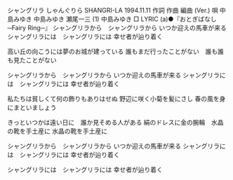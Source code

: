 
シャングリラ
しゃんぐりら
SHANGRI-LA
1994.11.11
作詞  作曲  編曲 (Ver.)   唄
中島みゆき   中島みゆき   瀬尾一三 (1)
中島みゆき
□ LYRIC (a)●『おとぎばなし─Fairy Ring─』
シャングリラから　シャングリラから
いつか迎えの馬車が来る
シャングリラには　シャングリラには
幸せ者が辿り着く

高い丘の向こうには夢のお城が建っている
誰もまだ行ったことがない　誰も誰も見たことがない

シャングリラから　シャングリラから
いつか迎えの馬車が来る
シャングリラには　シャングリラには
幸せ者が辿り着く

私たちは貧しくて何の飾りもありはせぬ
野辺に咲く小菊を髪にさし
春の風を身にまといましょう

きっといつかは遠い日に　誰か見そめる人がある
絹のドレスに金の腕輪　水晶の靴を手土産に
水晶の靴を手土産に

シャングリラから　シャングリラから
いつか迎えの馬車が来る
シャングリラには　シャングリラには
幸せ者が辿り着く

シャングリラには　シャングリラには
幸せ者が辿り着く